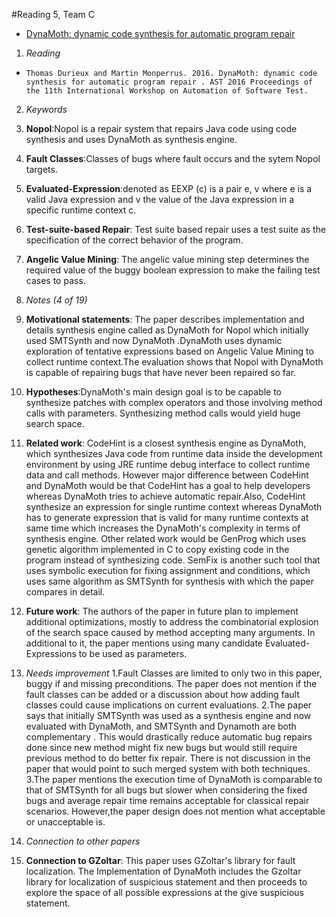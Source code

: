 #Reading 5, Team C
* [DynaMoth: dynamic code synthesis for automatic program repair](http://dl.acm.org/citation.cfm?id=2896931)

1. *Reading*
  + 	Thomas Durieux and Martin Monperrus. 2016. DynaMoth: dynamic code synthesis for automatic program repair . AST 2016 Proceedings of the 11th International Workshop on Automation of Software Test.
2. *Keywords*

  1. **Nopol**:Nopol is a repair system that repairs Java code using code synthesis and uses DynaMoth as synthesis engine.
  2. **Fault Classes**:Classes of bugs where fault occurs and the sytem Nopol targets.
  3. **Evaluated-Expression**:denoted as EEXP (c) is a pair e, v where e is a valid Java expression and v the value of the Java expression in a specific runtime context c.
  4. **Test-suite-based Repair**: Test suite based repair uses a test suite as the specification of the correct behavior of the program.
  5. **Angelic Value Mining**: The angelic value mining step determines the required value of the buggy boolean expression to make the failing test cases to pass.

3. *Notes (4 of 19)*
  1. **Motivational statements**: The paper describes implementation and details synthesis engine called as DynaMoth for Nopol which initially used SMTSynth and now DynaMoth .DynaMoth uses dynamic exploration of tentative expressions based on Angelic Value Mining to collect runtime context.The evaluation shows that Nopol with DynaMoth is capable of repairing bugs that have never been
repaired so far.

  2. **Hypotheses**:DynaMoth's main design goal is to be capable to synthesize patches with complex operators and those involving method calls with parameters. Synthesizing method calls would yield huge search space.

  3. **Related work**: CodeHint is a closest synthesis engine as DynaMoth, which synthesizes Java code from runtime data inside the development environment by using JRE runtime debug interface to collect runtime data and call methods. However major difference between CodeHint and DynaMoth would be that CodeHint has a goal to help developers whereas DynaMoth tries to achieve automatic repair.Also, CodeHint synthesize an expression for single runtime context whereas DynaMoth has to generate expression that is valid for many runtime contexts at same time which increases the DynaMoth's complexity in terms of synthesis engine.
  Other related work would be GenProg which uses genetic algorithm implemented in C to copy existing code in the program instead of synthesizing code. SemFix is another such tool that uses symbolic execution for fixing assignment and conditions, which uses same algorithm as SMTSynth for synthesis with which the paper compares in detail.

  4. **Future work**: The authors of the paper in future plan to implement additional optimizations, mostly to address the combinatorial explosion of the search space caused by method accepting many arguments. In additional to it, the paper mentions using many candidate Evaluated-Expressions to be used as parameters.

4. *Needs improvement*
  1.Fault Classes are limited to only two in this paper, buggy if and missing preconditions. The paper does not mention if the fault classes can be added or a discussion about how adding fault classes could cause implications on current evaluations.
  2.The paper says that initially SMTSynth was used as a synthesis engine and now evaluated with DynaMoth, and SMTSynth and Dynamoth are both complementary . This would drastically reduce automatic bug repairs done since new method might fix new bugs but would still require previous method to do better fix repair. There is not discussion in the paper that would point to such merged system with both techniques.
  3.The paper mentions the execution time of DynaMoth is comparable to that of SMTSynth for all bugs but slower when considering the fixed bugs and average repair time remains acceptable for classical repair scenarios. However,the paper design does not mention what acceptable or unacceptable is.

5. *Connection to other papers*
  1. **Connection to GZoltar**: This paper uses GZoltar's library for fault localization. The Implementation of DynaMoth includes the Gzoltar library for localization of suspicious statement and then proceeds to explore the space of all possible expressions at the give suspicious statement.
